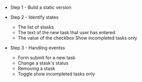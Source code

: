 - Step 1 - Build a static version

- Step 2 - Identify states

  - The list of stasks
  - The text of the new task that user has entered
  - The value of the checkbox Show incompleted tasks only

- Step 3 - Handling eventss

  - Form submit for a new task
  - Change a stask's status
  - Removing a stask
  - Toggle show incompleted tasks only

